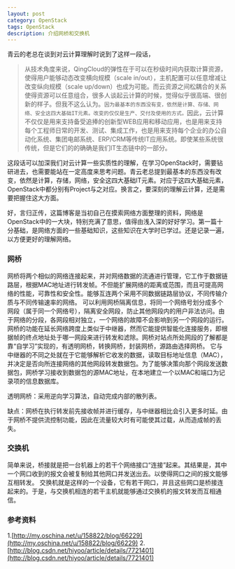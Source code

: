 ```yaml
---
layout: post
category: OpenStack
tags: OpenStack
description: 介绍网桥和交换机
---
```


青云的老总在谈到对云计算理解时说到了这样一段话，

> 从技术角度来说，QingCloud的弹性在于可以在秒级时间内获取计算资源，使得用户能够动态改变横向规模（scale in/out），主机配置可以任意增减让改变纵向规模（scale up/down）也成为可能。而云资源之间松耦合的关系使得资源可以任意组合，很多人谈起云计算的时候，觉得似乎很高端、很创新的样子。但我不这么认为。`因为最基本的东西没有变，依然是计算、存储、网络、安全这四大基础IT元素。改变的仅仅是生产、交付及使用的方式。`因此，云计算不仅仅是用来支持备受追捧的创新型WEB应用和移动应用，也是用来支持每个工程师日常的开发、测试、集成工作，也是用来支持每个企业的办公自动化系统、集团电邮系统、ERP/CRM等传统IT应用系统。即使某些系统很传统，但是它们的的确确是我们IT生态链中的一部分。

这段话可以加深我们对云计算一些实质性的理解，在学习OpenStack时，需要钻研进去，也需要能站在一定高度来思考问题。青云老总提到最基本的东西没有改变，依然是计算，存储，网络，安全这四大基础IT元素。对应于这四大基础元素，OpenStack中都分别有Project与之对应。换言之，要深刻的理解云计算，还是需要把握住这大方面。

好，言归正传，这篇博客是当初自己在摸索网络方面整理的资料，网络是OpenStack中的一大块，特别充满了意思，值得由浅入深的好好学习。第一篇十分基础，是网络方面的一些基础知识，这些知识在大学时已学过。还是记录一遍，以方便更好的理解网络。

### 网桥

网桥将两个相似的网络连接起来，并对网络数据的流通进行管理，它工作于数据链路层，根据MAC地址进行转发帧。不但能扩展网络的距离或范围，而且可提高网络的性能，可靠性和安全性。能够互连两个采用不同数据链路层协议，不同传输介质与不同传输速率的网络。
可以利用网桥隔离信息，将同一个网络号划分成多个网段（属于同一个网络号），隔离安全网段，防止其他网段内的用户非法访问。由于网络的分段，各网段相对独立，一个网络的故障不会影响到另一个网段的运行。
网桥的功能在延长网络跨度上类似于中继器，然而它能提供智能化连接服务，即根据帧的终点地址处于哪一网段来进行转发和滤除。网桥对站点所处网段的了解都是靠“自学习”实现的，有透明网桥，转换网桥，封装网桥，源路由选择网桥。
它与中继器的不同之处就在于它能够解析它收发的数据，读取目标地址信息（MAC），并决定是否向所连接网络的其他网段转发数据包。为了能够决策向那个网段发送数据包，网桥学习接收到数据包的源MAC地址，在本地建立一个以MAC和端口为记录项的信息数据库。

透明网桥：采用逆向学习算法，自动完成内部的散列表。

缺点：网桥在执行转发前先接收帧并进行缓存，与中继器相比会引入更多时延。由于网桥不提供流控制功能，因此在流量较大时有可能使其过载，从而造成帧的丢失。

### 交换机

简单来说，桥接就是把一台机器上的若干个网络接口“连接”起来。其结果是，其中一个网口收到的报文会被复制给其他网口并发送出去。以使得网口之间的报文能够互相转发。
交换机就是这样的一个设备，它有若干网口，并且这些网口是桥接连起来的。于是，与交换机相连的若干主机就能够通过交换机的报文转发而互相通信。

### 参考资料

1.[http://my.oschina.net/u/158822/blog/66229](http://my.oschina.net/u/158822/blog/66229)
2.[http://blog.csdn.net/hiyoo/article/details/7721401](http://blog.csdn.net/hiyoo/article/details/7721401)
